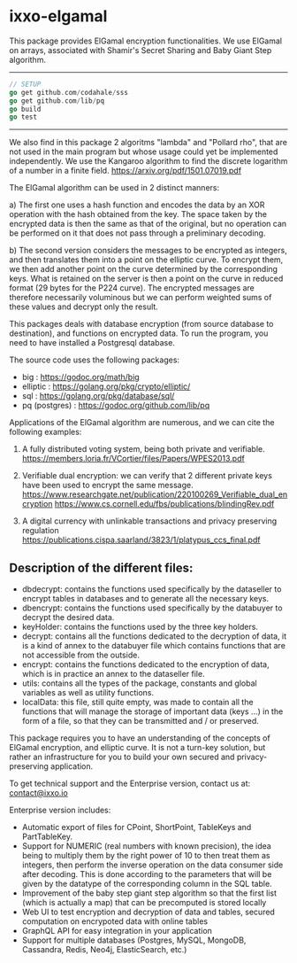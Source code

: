 
# ixxo-elgamal
This package provides ElGamal encryption functionalities.
We use ElGamal on arrays, associated with Shamir's Secret Sharing and Baby Giant Step algorithm.


---
```go
// SETUP
go get github.com/codahale/sss
go get github.com/lib/pq
go build 
go test
```
---

We also find in this package 2 algoritms "lambda" and "Pollard rho", that are not used in the main program but whose usage could yet be implemented independently.
We use the Kangaroo algorithm to find the discrete logarithm of a number in a finite field.
https://arxiv.org/pdf/1501.07019.pdf


The ElGamal algorithm can be used in 2 distinct manners:

a) The first one uses a hash function and encodes the data by an XOR operation with the hash obtained from the key. The space taken by the encrypted data is then the same as that of the original, but no operation can be performed on it that does not pass through a preliminary decoding.

b) The second version considers the messages to be encrypted as integers, and then translates them into a point on the elliptic curve. To encrypt them, we then add another point on the curve determined by the corresponding keys. What is retained on the server is then a point on the curve in reduced format (29 bytes for the P224 curve). The encrypted messages are therefore necessarily voluminous but we can perform weighted sums of these values and decrypt only the result.


This packages deals with database encryption (from source database to destination), and functions on encrypted data.
To run the program, you need to have installed a Postgresql database.


The source code uses the following packages:
- big : https://godoc.org/math/big
- elliptic : https://golang.org/pkg/crypto/elliptic/
- sql : https://golang.org/pkg/database/sql/
- pq (postgres) : https://godoc.org/github.com/lib/pq

Applications of the ElGamal algorithm are numerous, and we can cite the following examples:
1. A fully distributed voting system, being both private and verifiable.
https://members.loria.fr/VCortier/files/Papers/WPES2013.pdf

2. Verifiable dual encryption: we can verify that 2 different private keys have been used to encrypt the same message.
https://www.researchgate.net/publication/220100269_Verifiable_dual_encryption
https://www.cs.cornell.edu/fbs/publications/blindingRev.pdf

3. A digital currency with unlinkable transactions and privacy preserving regulation
https://publications.cispa.saarland/3823/1/platypus_ccs_final.pdf



## Description of the different files:
- dbdecrypt: contains the functions used specifically by the dataseller to encrypt tables in databases and to generate all the necessary keys.
- dbencrypt: contains the functions used specifically by the databuyer to decrypt the desired data.
- keyHolder: contains the functions used by the three key holders.
- decrypt: contains all the functions dedicated to the decryption of data, it is a kind of annex to the databuyer file which contains functions that are not accessible from the outside.
- encrypt: contains the functions dedicated to the encryption of data, which is in practice an annex to the dataseller file.
- utils: contains all the types of the package, constants and global variables as well as utility functions.
- localData: this file, still quite empty, was made to contain all the functions that will manage the storage of important data (keys ...) in the form of a file, so that they can be transmitted and / or preserved.


This package requires you to have an understanding of the concepts of ElGamal encryption, and elliptic curve. It is not a turn-key solution, but rather an infrastructure for you to build your own secured and privacy-preserving application.

To get technical support and the Enterprise version, contact us at: contact@ixxo.io

Enterprise version includes:
- Automatic export of files for CPoint, ShortPoint, TableKeys and PartTableKey.
- Support for NUMERIC (real numbers with known precision), the idea being to multiply them by the right power of 10 to then treat them as integers, then perform the inverse operation on the data consumer side after decoding. This is done according to the parameters that will be given by the datatype of the corresponding column in the SQL table.
- Improvement of the baby step giant step algorithm so that the first list (which is actually a map) that can be precomputed is stored locally 
- Web UI to test encryption and decryption of data and tables, secured computation on encrypoted data with online tables
- GraphQL API for easy integration in your application
- Support for multiple databases (Postgres, MySQL, MongoDB, Cassandra, Redis, Neo4j, ElasticSearch, etc.)
